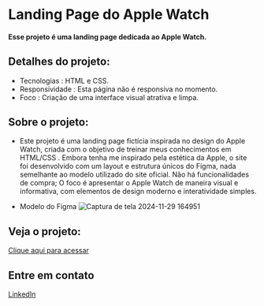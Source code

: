 # Landing Page do Apple Watch
#### Esse projeto é uma landing page dedicada ao Apple Watch.

## Detalhes do projeto:

- Tecnologias : HTML e CSS.
- Responsividade : Esta página não é responsiva no momento.
- Foco : Criação de uma interface visual atrativa e limpa.

## Sobre o projeto:
- Este projeto é uma landing page fictícia inspirada no design do Apple Watch, criada com o objetivo de treinar meus conhecimentos em HTML/CSS . Embora tenha me inspirado pela estética da Apple, o site foi desenvolvido com um layout e estrutura únicos do Figma, nada semelhante ao modelo utilizado do site oficial. Não há funcionalidades de compra; O foco é apresentar o Apple Watch de maneira visual e informativa, com elementos de design moderno e interatividade simples.

- Modelo do Figma
![Captura de tela 2024-11-29 164951](https://github.com/user-attachments/assets/543c4b50-99c2-4a23-98c0-23020ca5183b)

## Veja o projeto:
[Clique aqui para acessar](https://arthmoreira.github.io/Apple-Watch-Page/target="_blank")

## Entre em contato
[LinkedIn](https://www.linkedin.com/in/thurmoreira/target="_blank")

